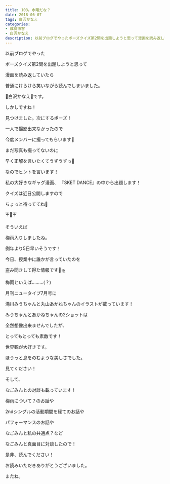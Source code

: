 ```yaml
---
title: 103。水曜だな？
date: 2018-06-07
tags: 白沢かなえ
categories: 
- 成员博客
- 白沢かなえ
description: 以前ブログでやったポーズクイズ第2問を出題しようと思って漫画を読み返していたら普通にけらけら笑いながら読んでしまいました。🌷白沢かなえ🌷です。しかしですね！...
---
```












以前ブログでやった

ポーズクイズ第2問を出題しようと思って

漫画を読み返していたら








普通にけらけら笑いながら読んでしまいました。





🌷白沢かなえ🌷です。











しかしですね！



見つけました。次にするポーズ！







一人で撮影出来なかったので

今度メンバーに撮ってもらいます🤗








まだ写真も撮ってないのに

早く正解を言いたくてうずうずっ🤗








なのでヒントを言います！



私の大好きなギャグ漫画、
『SKET DANCE』の中から出題します！








クイズは近日公開しますので

ちょっと待っててね🤗












☔️🐸☔️









そういえば

梅雨入りしましたね。















例年より5日早いそうです！














今日、授業中に誰かが言っていたのを

盗み聞きして得た情報です🤫🛸
























梅雨といえば………(？)










月刊ニュータイプ7月号に

滝川みうちゃんと丸山あかねちゃんのイラストが載っています！






みうちゃんとあかねちゃんの2ショットは

全然想像出来ませんでしたが、

とってもとっても素敵です！





世界観が大好きです。


ほうっと息をのむような美しさでした。







見てください！














そして、

なごみんとの対談も載っています！





梅雨について？のお話や

2ndシングルの活動期間を経てのお話や

パフォーマンスのお話や

なごみんと私の共通点？など





なごみんと真面目に対談したので！

是非、読んでください！


















お読みいただきありがとうございました。


またね。



